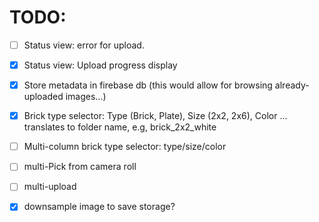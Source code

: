 # TODO:

- [ ] Status view: error for upload.
- [x] Status view: Upload progress display
- [x] Store metadata in firebase db (this would allow for browsing already-uploaded images...)
- [x] Brick type selector:  Type (Brick, Plate), Size (2x2, 2x6), Color ... translates to folder name, e.g, brick_2x2_white
- [ ] Multi-column brick type selector: type/size/color
- [ ] multi-Pick from camera roll
- [ ] multi-upload
- [x] downsample image to save storage?

